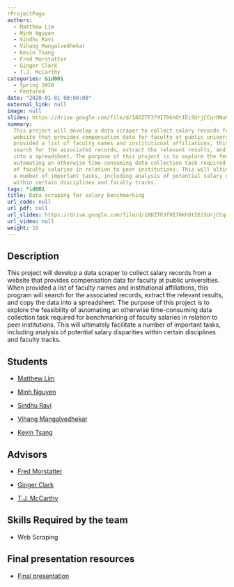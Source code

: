 ```yaml
---
!ProjectPage
authors:
  - Matthew Lim
  - Minh Nguyen
  - Sindhu Ravi
  - Vihang Mangalvedhekar
  - Kevin Tsang
  - Fred Morstatter
  - Ginger Clark
  - T.J. McCarthy
categories: &id001
  - Spring 2020
  - Featured
date: "2020-01-01 00:00:00"
external_link: null
image: null
slides: https://drive.google.com/file/d/18DZTF3f9I70khOtIEiSUrjCCqrONuhAo/view?usp=sharing
summary:
  This project will develop a data scraper to collect salary records from a
  website that provides compensation data for faculty at public universities. When
  provided a list of faculty names and institutional affiliations, this program will
  search for the associated records, extract the relevant results, and copy the data
  into a spreadsheet. The purpose of this project is to explore the feasibility of
  automating an otherwise time-consuming data collection task required for benchmarking
  of faculty salaries in relation to peer institutions. This will ultimately facilitate
  a number of important tasks, including analysis of potential salary disparities
  within certain disciplines and faculty tracks.
tags: *id001
title: Data scraping for salary benchmarking
url_code: null
url_pdf: null
url_slides: https://drive.google.com/file/d/18DZTF3f9I70khOtIEiSUrjCCqrONuhAo/view?usp=sharing
url_video: null
weight: 10
---
```


## Description

This project will develop a data scraper to collect salary records from a website that provides compensation data for faculty at public universities. When provided a list of faculty names and institutional affiliations, this program will search for the associated records, extract the relevant results, and copy the data into a spreadsheet. The purpose of this project is to explore the feasibility of automating an otherwise time-consuming data collection task required for benchmarking of faculty salaries in relation to peer institutions. This will ultimately facilitate a number of important tasks, including analysis of potential salary disparities within certain disciplines and faculty tracks.

## Students

- [Matthew Lim](../../../author/matthew-lim)

- [Minh Nguyen](../../../author/minh-nguyen)

- [Sindhu Ravi](../../../author/sindhu-ravi)

- [Vihang Mangalvedhekar](../../../author/vihang-mangalvedhekar)

- [Kevin Tsang](../../../author/kevin-tsang)

## Advisors

- [Fred Morstatter](../../../author/fred-morstatter)

- [Ginger Clark](../../../author/ginger-clark)

- [T.J. McCarthy](../../../author/tj-mccarthy)

## Skills Required by the team

- Web Scraping

## Final presentation resources

- [Final presentation](https://drive.google.com/file/d/18DZTF3f9I70khOtIEiSUrjCCqrONuhAo/view?usp=sharing)
